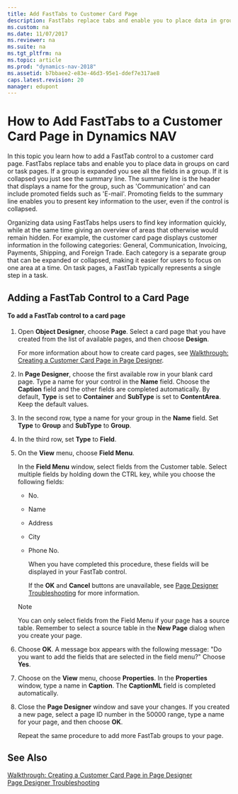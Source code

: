 ```yaml
---
title: Add FastTabs to Customer Card Page
description: FastTabs replace tabs and enable you to place data in groups on card or task pages. Learn how to add a FastTab control to a customer card page.
ms.custom: na
ms.date: 11/07/2017
ms.reviewer: na
ms.suite: na
ms.tgt_pltfrm: na
ms.topic: article
ms.prod: "dynamics-nav-2018"
ms.assetid: b7bbaee2-e83e-46d3-95e1-ddef7e317ae8
caps.latest.revision: 20
manager: edupont
---
```

# How to Add FastTabs to a Customer Card Page in Dynamics NAV
In this topic you learn how to add a FastTab control to a customer card page. FastTabs replace tabs and enable you to place data in groups on card or task pages. If a group is expanded you see all the fields in a group. If it is collapsed you just see the summary line. The summary line is the header that displays a name for the group, such as 'Communication' and can include promoted fields such as 'E-mail'. Promoting fields to the summary line enables you to present key information to the user, even if the control is collapsed.  
  
 Organizing data using FastTabs helps users to find key information quickly, while at the same time giving an overview of areas that otherwise would remain hidden. For example, the customer card page displays customer information in the following categories: General, Communication, Invoicing, Payments, Shipping, and Foreign Trade. Each category is a separate group that can be expanded or collapsed, making it easier for users to focus on one area at a time. On task pages, a FastTab typically represents a single step in a task.  
  
## Adding a FastTab Control to a Card Page  
  
#### To add a FastTab control to a card page  
  
1. Open **Object Designer**, choose **Page**. Select a card page that you have created from the list of available pages, and then choose **Design**.  
  
    For more information about how to create card pages, see [Walkthrough: Creating a Customer Card Page in Page Designer](Walkthrough--Creating-a-Customer-Card-Page-in-Page-Designer.md).  
  
2. In **Page Designer**, choose the first available row in your blank card page. Type a name for your control in the **Name** field. Choose the **Caption** field and the other fields are completed automatically. By default, **Type** is set to **Container** and **SubType** is set to **ContentArea**. Keep the default values.  
  
3. In the second row, type a name for your group in the **Name** field. Set **Type** to **Group** and **SubType** to **Group**.  
  
4. In the third row, set **Type** to **Field**.  
  
5. On the **View** menu, choose **Field Menu**.  
  
    In the **Field Menu** window, select fields from the Customer table. Select multiple fields by holding down the CTRL key, while you choose the following fields:  
  
   - No.  
  
   - Name  
  
   - Address  
  
   - City  
  
   - Phone No.  
  
     When you have completed this procedure, these fields will be displayed in your FastTab control.  
  
     If the **OK** and **Cancel** buttons are unavailable, see [Page Designer Troubleshooting](Page-Designer-Troubleshooting.md) for more information.  
  
   > [!NOTE]  
   >  You can only select fields from the Field Menu if your page has a source table. Remember to select a source table in the **New Page** dialog when you create your page.  
  
6. Choose **OK**. A message box appears with the following message: "Do you want to add the fields that are selected in the field menu?" Choose **Yes**.  
  
7. Choose on the **View** menu, choose **Properties**. In the **Properties** window, type a name in **Caption**. The **CaptionML** field is completed automatically.  
  
8. Close the **Page Designer** window and save your changes. If you created a new page, select a page ID number in the 50000 range, type a name for your page, and then choose **OK**.  
  
    Repeat the same procedure to add more FastTab groups to your page.  
  
## See Also  
 [Walkthrough: Creating a Customer Card Page in Page Designer](Walkthrough--Creating-a-Customer-Card-Page-in-Page-Designer.md)   
 [Page Designer Troubleshooting](Page-Designer-Troubleshooting.md)